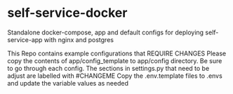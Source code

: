 # self-service-docker
Standalone docker-compose, app and default configs for deploying self-service-app with nginx and postgres

This Repo contains example configurations that REQUIRE CHANGES
Please copy the contents of app/config_template to app/config directory. Be sure to go through each config.
The sections in settings.py that need to be adjust are labelled with #CHANGEME
Copy the .env.template files to .envs and update the variable values as needed
